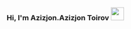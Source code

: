 ### Hi, I'm Azizjon.Azizjon Toirov <img src="https://media4.giphy.com/media/v1.Y2lkPTc5MGI3NjExZjZjdzR4Z3FuazQ2czY5ZTIyMGptcnFjdjZqemJ3amljemRyNzlpbiZlcD12MV9pbnRlcm5hbF9naWZfYnlfaWQmY3Q9cw/gM5qFksULw54NMWyry/giphy.webp" width="30px">
